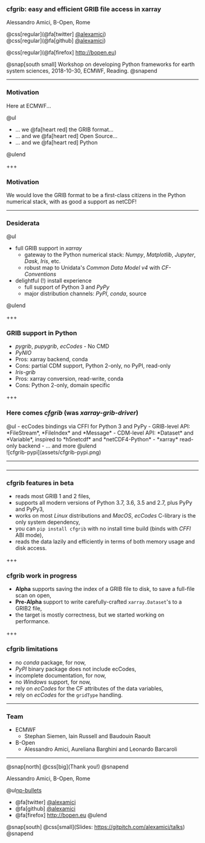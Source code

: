 
### cfgrib: easy and efficient GRIB file access in xarray

Alessandro Amici, B-Open, Rome

@css[regular](@fa[twitter] [@alexamici](https://twitter.com/alexamici))
<br>
@css[regular](@fa[github] [@alexamici](https://github.com/alexamici))

@css[regular](@fa[firefox] http://bopen.eu)

@snap[south small]
Workshop on developing Python frameworks for earth system sciences,
2018-10-30, ECMWF, Reading.
@snapend

---

### Motivation

Here at ECMWF...

@ul

- ... we @fa[heart red] the GRIB format...
- ... and we @fa[heart red] Open Source...
- ... and we @fa[heart red] Python 

@ulend

+++

### Motivation

We would love the GRIB format to be a first-class citizens in the
Python numerical stack, with as good a support as netCDF!

---

### Desiderata

@ul

- full GRIB support in *xarray*
  - gateway to the Python numerical stack: *Numpy*, *Matplotlib*, *Jupyter*, *Dask*, *Iris*, etc.
  - robust map to Unidata's *Common Data Model v4* with *CF-Conventions*
- delightful (!) install experience
  - full support of Python 3 and *PyPy*
  - major distribution channels: *PyPI*, *conda*, source

@ulend

+++

### GRIB support in Python

- *pygrib*, *pupygrib*, *ecCodes* - No CMD
- *PyNIO*
 - Pros: xarray backend, conda
 - Cons: partial CDM support, Python 2-only, no PyPI, read-only
- *Iris-grib*
 - Pros: xarray conversion, read-write, conda
 - Cons: Python 2-only, domain specific

+++

### Here comes *cfgrib* (was *xarray-grib-driver*)

<div class="left">
@ul
- ecCodes bindings via CFFI for Python 3 and PyPy
- GRIB-level API: *FileStream*, *FileIndex* and *Message*
- ‎‎CDM-level API: *Dataset* and *Variable*, inspired to *h5netcdf* and *netCDF4-Python*
- *xarray* read-only backend
- ... and more
@ulend
</div>

<div class="right">
![cfgrib-pypi](assets/cfgrib-pypi.png)
</div>

---

### 

---

### cfgrib features in beta
   
- reads most GRIB 1 and 2 files,
- supports all modern versions of Python 3.7, 3.6, 3.5 and 2.7, plus PyPy and PyPy3,
- works on most *Linux* distributions and *MacOS*, *ecCodes* C-library is the only system dependency,
- you can `pip install cfgrib` with no install time build (binds with *CFFI* ABI mode),
- reads the data lazily and efficiently in terms of both memory usage and disk access.

+++

### cfgrib work in progress

- **Alpha** supports saving the index of a GRIB file to disk, to save a full-file scan on open,
- **Pre-Alpha** support to write carefully-crafted `xarray.Dataset`'s to a GRIB2 file,
- the target is mostly correctness, but we started working on performance.

+++

### cfgrib limitations

- no *conda* package, for now,
- *PyPI* binary package does not include ecCodes,
- incomplete documentation, for now,
- no *Windows* support, for now,
- rely on *ecCodes* for the CF attributes of the data variables,
- rely on *ecCodes* for the `gridType` handling.

---

### Team

- ECMWF
  - Stephan Siemen, Iain Russell and Baudouin Raoult
- B-Open
  - Alessandro Amici, Aureliana Barghini and Leonardo Barcaroli

---


@snap[north]
@css[big](Thank you!)
@snapend

Alessandro Amici, B-Open, Rome

@ul[np-bullets](false)
- @fa[twitter] [@alexamici](https://twitter.com/alexamici)
- @fa[github] [@alexamici](https://github.com/alexamici)
- @fa[firefox] http://bopen.eu
@ulend

@snap[south]
@css[small](Slides: https://gitpitch.com/alexamici/talks)
@snapend